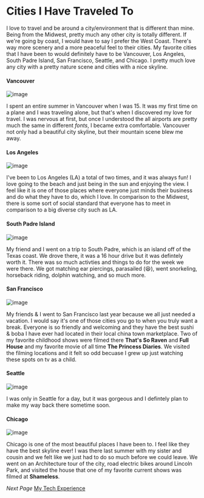 # Cities I Have Traveled To
I love to travel and be around a city/environment that is different than mine. Being from the Midwest, pretty much any other city is totally different. If we're going by coast, I would have to say I prefer the West Coast. There's way more scenery and a more peaceful feel to their cities. My favorite cities that I have been to would definitely have to be Vancouver, Los Angeles, South Padre Island, San Francisco, Seattle, and Chicago. I pretty much love any city with a pretty nature scene and cities with a nice skyline.

#### Vancouver
![image](https://user-images.githubusercontent.com/101791032/158891884-d6d517bb-be49-4877-aef0-e00b2a399461.png)

I spent an entire summer in Vancouver when I was 15. It was my first time on a plane and I was traveling alone, but that's when I discovered my love for travel. I was nervous at first, but once I understood the all airports are pretty much the same in different *fonts*, I became extra comfortable. Vancouver not only had a beautiful city skyline, but their mountain scene blew me away.

#### Los Angeles
![image](https://user-images.githubusercontent.com/101791032/158892263-42fd75fb-3929-41cf-9425-e77abcd81278.png)

I've been to Los Angeles (LA) a total of two times, and it was always fun! I love going to the beach and just being in the sun and enjoying the view. I feel like it is one of those places where everyone just minds their business and do what they have to do, which I love. In comparison to the Midwest, there is some sort of social standard that everyone has to meet in comparison to a big diverse city such as LA.

#### South Padre Island
![image](https://user-images.githubusercontent.com/101791032/158892554-43ff8de2-57d8-4f2e-97eb-29327f75763d.png)

My friend and I went on a trip to South Padre, which is an island off of the Texas coast. We drove there, it was a 16 hour drive but it was defintely worth it. There was so much activties and things to do for the week we were there. We got matching ear piercings, parasailed (:satisfied:), went snorkeling, horseback riding, dolphin watching, and so much more. 


#### San Francisco
![image](https://user-images.githubusercontent.com/101791032/158893971-c469e70e-8167-45a4-87bd-9dba2b2bd7d6.png)

My friends & I went to San Francisco last year because we all just needed a vacation. I would say it's one of those cities you go to when you truly want a break. Everyone is so friendly and welcoming and they have the best sushi & boba I have ever had located in their local china town marketplace. Two of my favorite childhood shows were filmed there **That's So Raven** and **Full House** and my favorite movie of all time **The Princess Diaries**. We visited the filming locations and it felt so odd becuase I grew up just watching these spots on tv as a child.


#### Seattle
![image](https://user-images.githubusercontent.com/101791032/158894433-20b76628-e4b0-415c-b002-a7a3378b775e.png)

I was only in Seattle for a day, but it was gorgeous and I defintely plan to make my way back there sometime soon.  

#### Chicago
![image](https://user-images.githubusercontent.com/101791032/158894578-92424b8a-4995-4987-804d-4bd1eb716f07.png)

Chicago is one of the most beautiful places I have been to. I feel like they have the best skyline ever! I was there last summer with my sister and cousin and we felt like we just had to do so much before we could leave. We went on an Architecture tour of the city, road electric bikes around Lincoln Park, and visited the house that one of my favorite current shows was filmed at **Shameless**. 

*Next Page* [My Tech Experience](https://github.com/piathmo/mywebsite/blob/main/AboutPiathPage4.md)
